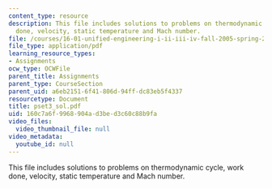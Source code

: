 ```yaml
---
content_type: resource
description: This file includes solutions to problems on thermodynamic cycle, work
  done, velocity, static temperature and Mach number.
file: /courses/16-01-unified-engineering-i-ii-iii-iv-fall-2005-spring-2006/160c7a6f9968904ad3bed3c60c88b9fa_pset3_sol.pdf
file_type: application/pdf
learning_resource_types:
- Assignments
ocw_type: OCWFile
parent_title: Assignments
parent_type: CourseSection
parent_uid: a6eb2151-6f41-806d-94ff-dc83eb5f4337
resourcetype: Document
title: pset3_sol.pdf
uid: 160c7a6f-9968-904a-d3be-d3c60c88b9fa
video_files:
  video_thumbnail_file: null
video_metadata:
  youtube_id: null
---
```

This file includes solutions to problems on thermodynamic cycle, work done, velocity, static temperature and Mach number.